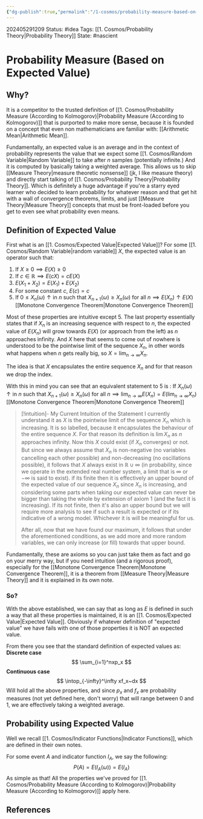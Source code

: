```yaml
---
{"dg-publish":true,"permalink":"/1-cosmos/probability-measure-based-on-expected-value/","created":"2025-01-22T11:17:14.154-05:00","updated":"2024-05-29T13:50:04.887-04:00"}
---
```


202405291209
Status: #idea
Tags: [[1. Cosmos/Probability Theory\|Probability Theory]]
State: #nascient
# Probability Measure (Based on Expected Value)
## Why?
It is a competitor to the trusted definition of [[1. Cosmos/Probability Measure (According to Kolmogorov)\|Probability Measure (According to Kolmogorov)]] that is purported to make more sense, because it is founded on a concept that even non mathematicians are familiar with: [[Arithmetic Mean\|Arithmetic Mean]].

Fundamentally, an expected value is an average and in the context of probability represents the value that we expect some [[1. Cosmos/Random Variable\|Random Variable]] to take after $n$ samples (potentially infinite.) And it is computed by basically taking a weighted average. This allows us to skip [[Measure Theory\|measure theoretic nonsense]] (jk, I like measure theory) and directly start talking of [[1. Cosmos/Probability Theory\|Probability Theory]]. Which is definitely a huge advantage if you're a starry eyed learner who decided to learn probability for whatever reason and that get hit with a wall of convergence theorems, limits, and just [[Measure Theory\|Measure Theory]] concepts that must be front-loaded before you get to even see what probability even means.

## Definition of Expected Value
First what is an [[1. Cosmos/Expected Value\|Expected Value]]? 
For some [[1. Cosmos/Random Variable\|random variable]] $X$, the expected value is an operator such that:
1. If $X \geq 0 \implies E(X) \geq 0$
2. If $c \in \mathbb R \implies E(cX) = cE(X)$ 
3. $E(X_1+X_2)=E(X_1)+E(X_2)$
4. For some constant $c$, $E(c)=c$
5. If $0\leq X_n(\omega)\uparrow \text{in } n \text{ such that } X_{n+1}(\omega) \geq X_n(\omega) \text{ for all } n \implies E(X_n)\uparrow E(X)$ [[Monotone Convergence Theorem\|Monotone Convergence Theorem]]

Most of these properties are intuitive except $5$. The last property essentially states that if $X_n$ is an increasing sequence with respect to $n$, the expected value of $E(X_n)$ will grow towards $E(X)$ (or approach from the left) as $n$ approaches infinity. And $X$ here that seems to come out of nowhere is understood to be the pointwise limit of the sequence $X_n$,  in other words what happens when $n$ gets really big, so $X=\lim_{n \rightarrow \infty} X_n$.

The idea is that $X$ encapsulates the entire sequence $X_n$ and for that reason we drop the index.

With this in mind you can see that an equivalent statement to $5$ is :
If $X_n(\omega)\uparrow \text{in } n \text{ such that } X_{n+1}(\omega) \geq X_n(\omega) \text{ for all } n \implies \lim_{n \to \infty} E(X_n)=E(\lim_{n \to \infty} X_n)$ [[Monotone Convergence Theorem\|Monotone Convergence Theorem]]

>[!intuition]- My Current Intuition of the Statement
 > I currently understand it as $X$ is the pointwise limit of the sequence $X_n$ which is increasing. It is so labelled, because it encapsulates the behaviour of the entire sequence $X$. For that reason its definition is $\lim X_n$ as $n$ approaches infinity. Now this $X$ could exist (if $X_n$ converges) or not. But since we always assume that $X_n$ is non-negative (no variables cancelling each other possible) and non-decreasing (no oscillations possible), it follows that $X$ always exist in $\mathbb R \cup \infty$ (in probability, since we operate in the extended real number system, a limit that is $\infty$ or $-\infty$ is said to exist). if its finite then it is effectively an upper bound of the expected value of our sequence $X_n$ since $X_n$ is increasing, and considering some parts when taking our expected value can never be bigger than taking the whole by extension of axiom 1 (and the fact it is increasing). If its not finite, then it's also an upper bound but we will require more analysis to see if such a result is expected or if its indicative of a wrong model. Whichever it is will be meaningful for us.
 > 
 > After all, now that we have found our maximum, it follows that under the aforementioned conditions, as we add more and more random variables, we can only increase (or fill) towards that upper bound.


Fundamentally, these are axioms so you can just take them as fact and go on your merry way, but if you need intuition (and a rigorous proof), especially for the [[Monotone Convergence Theorem\|Monotone Convergence Theorem]], it is a theorem from [[Measure Theory\|Measure Theory]] and it is explained in its own note.

### So?
With the above established, we can say that as long as $E$ is defined in such a way that all these properties is maintained, it is an [[1. Cosmos/Expected Value\|Expected Value]]. Obviously if whatever definition of "expected value" we have fails with one of those properties it is NOT an expected value.

From there you see that the standard definition of expected values as:
**Discrete case**
$$
\sum_{i=1}^nxp_x
$$
**Continuous case**
$$
\intop_{-\infty}^\infty xf_x~dx
$$
Will hold all the above properties, and since $p_x$ and $f_x$ are probability measures (not yet defined here, don't worry) that will range between $0$ and $1$, we are effectively taking a weighted average.

## Probability using Expected Value
Well we recall [[1. Cosmos/Indicator Functions\|Indicator Functions]], which are defined in their own notes.

For some event $A$ and indicator function $I_A$, we say the following:
$$
P(A)=E(I_A(\omega))=E(I_A)
$$
As simple as that!
All the properties we've proved for [[1. Cosmos/Probability Measure (According to Kolmogorov)\|Probability Measure (According to Kolmogorov)]] apply here.


## References
